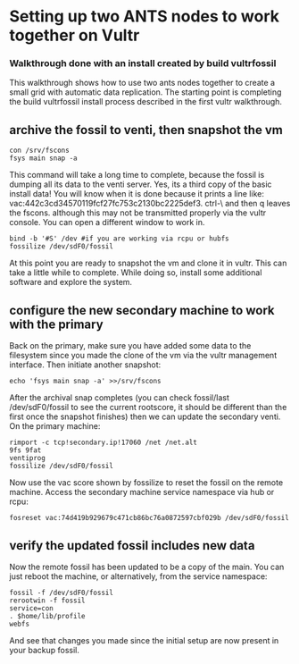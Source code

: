 # Setting up two ANTS nodes to work together on Vultr
### Walkthrough done with an install created by build vultrfossil 

This walkthrough shows how to use two ants nodes together to create a small grid with automatic data replication. The starting point is completing the build vultrfossil install process described in the first vultr walkthrough.

## archive the fossil to venti, then snapshot the vm ##

	con /srv/fscons
	fsys main snap -a

This command will take a long time to complete, because the fossil is dumping all its data to the venti server. Yes, its a third copy of the basic install data! You will know when it is done because it prints a line like: vac:442c3cd34570119fcf27fc753c2130bc2225def3. ctrl-\ and then q leaves the fscons. although this may not be transmitted properly via the vultr console. You can open a different window to work in. 

	bind -b '#S' /dev #if you are working via rcpu or hubfs
	fossilize /dev/sdF0/fossil

At this point you are ready to snapshot the vm and clone it in vultr. This can take a little while to complete. While doing so, install some additional software and explore the system.

## configure the new secondary machine to work with the primary ##

Back on the primary, make sure you have added some data to the filesystem since you made the clone of the vm via the vultr management interface. Then initiate another snapshot:

	echo 'fsys main snap -a' >>/srv/fscons

After the archival snap completes (you can check fossil/last /dev/sdF0/fossil to see the current rootscore, it should be different than the first once the snapshot finishes) then we can update the secondary venti. On the primary machine:

	rimport -c tcp!secondary.ip!17060 /net /net.alt
	9fs 9fat
	ventiprog
	fossilize /dev/sdF0/fossil

Now use the vac score shown by fossilize to reset the fossil on the remote machine. Access the secondary machine service namespace via hub or rcpu:

	fosreset vac:74d419b929679c471cb86bc76a0872597cbf029b /dev/sdF0/fossil

## verify the updated fossil includes new data ##

Now the remote fossil has been updated to be a copy of the main. You can just reboot the machine, or alternatively, from the service namespace:

	fossil -f /dev/sdF0/fossil
	rerootwin -f fossil
	service=con
	. $home/lib/profile
	webfs

And see that changes you made since the initial setup are now present in your backup fossil.
